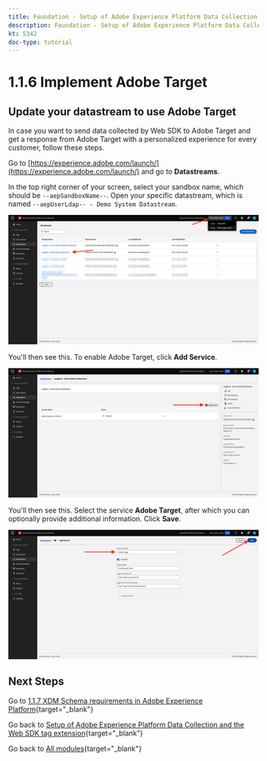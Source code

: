 ```yaml
---
title: Foundation - Setup of Adobe Experience Platform Data Collection and the Web SDK extension - Implement Adobe Target
description: Foundation - Setup of Adobe Experience Platform Data Collection and the Web SDK extension - Implement Adobe Target
kt: 5342
doc-type: tutorial
---
```

# 1.1.6 Implement Adobe Target

## Update your datastream to use Adobe Target

In case you want to send data collected by Web SDK to Adobe Target and get a response from Adobe Target with a personalized experience for every customer, follow these steps.

Go to [https://experience.adobe.com/launch/](https://experience.adobe.com/launch/) and go to **Datastreams**. 

In the top right corner of your screen, select your sandbox name, which should be `--aepSandboxName--`. Open your specific datastream, which is named `--aepUserLdap-- - Demo System Datastream`.

![Click Edge Configuration icon in the left navigation](./images/edgeconfig1b.png)

You'll then see this. To enable Adobe Target, click **Add Service**.

![AEP Debugger](./images/aa2.png)

You'll then see this. Select the service **Adobe Target**, after which you can optionally provide additional information. Click **Save**.

![AEP Debugger](./images/at1.png)

## Next Steps

Go to [1.1.7 XDM Schema requirements in Adobe Experience Platform](./ex7.md){target="_blank"}

Go back to [Setup of Adobe Experience Platform Data Collection and the Web SDK tag extension](./data-ingestion-launch-web-sdk.md){target="_blank"}

Go back to [All modules](./../../../../overview.md){target="_blank"}